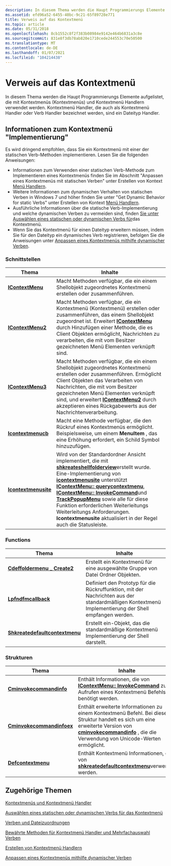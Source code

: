 ```yaml
---
description: In diesem Thema werden die Haupt Programmierungs Elemente aufgelistet, die mit Kontextmenüs (Kontextmenüs) und Kontextmenü Handlern verwendet werden. Kontextmenü Handler, die auch als Kontextmenü Handler oder Verb Handler bezeichnet werden, sind ein Dateityp Handler.
ms.assetid: efd96a52-6455-40bc-9c21-65f89728e771
title: Verweis auf das Kontextmenü
ms.topic: article
ms.date: 05/31/2018
ms.openlocfilehash: 8cb1552c8f2f383b08984e9142e464b6831a3c8e
ms.sourcegitcommit: 831e8f3db78ab820e1710cede244553c70e50500
ms.translationtype: MT
ms.contentlocale: de-DE
ms.lasthandoff: 01/07/2021
ms.locfileid: "104214438"
---
```

# <a name="shortcut-menu-reference"></a>Verweis auf das Kontextmenü

In diesem Thema werden die Haupt Programmierungs Elemente aufgelistet, die mit Kontextmenüs (Kontextmenüs) und Kontextmenü Handlern verwendet werden. Kontextmenü Handler, die auch als Kontextmenü Handler oder Verb Handler bezeichnet werden, sind ein Dateityp Handler.

## <a name="about-shortcut-menu-implemetation"></a>Informationen zum Kontextmenü "Implementierung"

Es wird dringend empfohlen, dass Sie ein Kontextmenü mit einer der statischen Verb-Methoden implementieren. Lesen Sie die folgenden Anweisungen:

-   Informationen zum Verwenden einer statischen Verb-Methode zum Implementieren eines Kontextmenüs finden Sie im Abschnitt "Anpassen eines Kontextmenüs mit statischen Verben" unter Erstellen von Kontext [Menü Handlern](context-menu-handlers.md).
-   Weitere Informationen zum dynamischen Verhalten von statischen Verben in Windows 7 und höher finden Sie unter "Get Dynamic Behavior for static Verbs" unter Erstellen von Kontext [Menü Handlern](context-menu-handlers.md).
-   Ausführliche Informationen über die statische Verb-Implementierung und welche dynamischen Verben zu vermeiden sind, finden [Sie unter Auswählen eines statischen oder dynamischen Verbs für](shortcut-choose-method.md)das Kontextmenü.
-   Wenn Sie das Kontextmenü für einen Dateityp erweitern müssen, indem Sie für den Dateityp ein dynamisches Verb registrieren, befolgen Sie die Anweisungen unter [Anpassen eines Kontextmenüs mithilfe dynamischer Verben](shortcut-menu-using-dynamic-verbs.md).

### <a name="interfaces"></a>Schnittstellen



| Thema                                        | Inhalte                                                                                                                                                                                                                                                                                                                                                                                                                                                                                                                  |
|----------------------------------------------|---------------------------------------------------------------------------------------------------------------------------------------------------------------------------------------------------------------------------------------------------------------------------------------------------------------------------------------------------------------------------------------------------------------------------------------------------------------------------------------------------------------------------|
| [**IContextMenu**](/windows/win32/api/shobjidl_core/nn-shobjidl_core-icontextmenu)         | Macht Methoden verfügbar, die ein einem Shellobjekt zugeordnetes Kontextmenü erstellen oder zusammenführen.<br/>                                                                                                                                                                                                                                                                                                                                                                                                                    |
| [**IContextMenu2**](/windows/desktop/api/shobjidl_core/nn-shobjidl_core-icontextmenu2)       | Macht Methoden verfügbar, die ein Kontextmenü (Kontextmenü) erstellen oder zusammenführen, das einem Shellobjekt zugeordnet ist. Erweitert [**IContextMenu**](/windows/win32/api/shobjidl_core/nn-shobjidl_core-icontextmenu) durch Hinzufügen einer Methode, die es Client Objekten ermöglicht, Nachrichten zu verarbeiten, die mit vom Besitzer gezeichneten Menü Elementen verknüpft sind.<br/>                                                                                                                                                                                                                                                    |
| [**IContextMenu3**](/windows/desktop/api/shobjidl_core/nn-shobjidl_core-icontextmenu3)       | Macht Methoden verfügbar, die ein einem Shellobjekt zugeordnetes Kontextmenü erstellen oder zusammenführen. Ermöglicht Client Objekten das Verarbeiten von Nachrichten, die mit vom Besitzer gezeichneten Menü Elementen verknüpft sind, und erweitert [**IContextMenu2**](/windows/desktop/api/shobjidl_core/nn-shobjidl_core-icontextmenu2) durch akzeptieren eines Rückgabewerts aus der Nachrichtenverarbeitung.<br/>                                                                                                                                                                                                                         |
| [**Icontextmenucb**](/windows/desktop/api/shobjidl_core/nn-shobjidl_core-icontextmenucb)     | Macht eine Methode verfügbar, die den Rückruf eines Kontextmenüs ermöglicht. Beispielsweise, um einem **MenuItem** , das eine Erhöhung erfordert, ein Schild Symbol hinzuzufügen.<br/>                                                                                                                                                                                                                                                                                                                                                                     |
| [**Icontextmenusite**](/windows/desktop/api/shobjidl_core/nn-shobjidl_core-icontextmenusite) | Wird von der Standardordner Ansicht implementiert, die mit [**shkreateshellfolderview**](/windows/desktop/api/shlobj_core/nf-shlobj_core-shcreateshellfolderview)erstellt wurde. Eine-Implementierung von [**icontextmenusite**](/windows/desktop/api/shobjidl_core/nn-shobjidl_core-icontextmenusite) unterstützt [**IContextMenu:: querycontextmenu**](/windows/desktop/api/shobjidl_core/nf-shobjidl_core-icontextmenu-querycontextmenu), [**IContextMenu:: InvokeCommand**](/windows/desktop/api/shobjidl_core/nf-shobjidl_core-icontextmenu-invokecommand)und [**TrackPopupMenu**](/windows/win32/api/winuser/nf-winuser-trackpopupmenu) sowie alle für diese Funktion erforderlichen Weiterleitungs Weiterleitungs Anforderungen. **Icontextmenusite** aktualisiert in der Regel auch die Statusleiste.<br/> |



 

### <a name="functions"></a>Functions



| Thema                                                            | Inhalte                                                                                                                                |
|------------------------------------------------------------------|-----------------------------------------------------------------------------------------------------------------------------------------|
| [**Cdeffoldermenu \_ Create2**](/windows/desktop/api/shlobj_core/nf-shlobj_core-cdeffoldermenu_create2)        | Erstellt ein Kontextmenü für eine ausgewählte Gruppe von Datei Ordner Objekten.<br/>                                                          |
| [**Lpfndfmcallback**](/windows/win32/api/shlobj_core/nc-shlobj_core-lpfndfmcallback)                       | Definiert den Prototyp für die Rückruffunktion, mit der Nachrichten aus der standardmäßigen Kontextmenü Implementierung der Shell empfangen werden.<br/> |
| [**Shkreatedefaultcontextmenu**](/windows/desktop/api/shlobj_core/nf-shlobj_core-shcreatedefaultcontextmenu) | Erstellt ein-Objekt, das die standardmäßige Kontextmenü Implementierung der Shell darstellt.<br/>                                           |



 

### <a name="structures"></a>Strukturen



| Thema                                                  | Inhalte                                                                                                                                                                                                   |
|--------------------------------------------------------|------------------------------------------------------------------------------------------------------------------------------------------------------------------------------------------------------------|
| [**Cminvokecommandinfo**](/windows/desktop/api/Shobjidl_core/ns-shobjidl_core-cminvokecommandinfo)     | Enthält Informationen, die von [**IContextMenu:: InvokeCommand**](/windows/desktop/api/shobjidl_core/nf-shobjidl_core-icontextmenu-invokecommand) zum Aufrufen eines Kontextmenü Befehls benötigt werden.<br/>                                                             |
| [**Cminvokecommandinfoex**](/windows/desktop/api/Shobjidl_core/ns-shobjidl_core-cminvokecommandinfoex) | Enthält erweiterte Informationen zu einem Kontextmenü Befehl. Bei dieser Struktur handelt es sich um eine erweiterte Version von [**cminvokecommandinfo**](/windows/desktop/api/Shobjidl_core/ns-shobjidl_core-cminvokecommandinfo) , die die Verwendung von Unicode-Werten ermöglicht.<br/> |
| [**Defcontextmenu**](/windows/desktop/api/shlobj_core/ns-shlobj_core-defcontextmenu)               | Enthält Kontextmenü Informationen, die von [**shkreatedefaultcontextmenu**](/windows/desktop/api/shlobj_core/nf-shlobj_core-shcreatedefaultcontextmenu)verwendet werden.<br/>                                                                                     |



 

## <a name="related-topics"></a>Zugehörige Themen

<dl> <dt>

[Kontextmenüs und Kontextmenü Handler](context-menu.md)
</dt> <dt>

[Auswählen eines statischen oder dynamischen Verbs für das Kontextmenü](shortcut-choose-method.md)
</dt> <dt>

[Verben und Dateizuordnungen](fa-verbs.md)
</dt> <dt>

[Bewährte Methoden für Kontextmenü Handler und Mehrfachauswahl Verben](verbs-best-practices.md)
</dt> <dt>

[Erstellen von Kontextmenü Handlern](context-menu-handlers.md)
</dt> <dt>

[Anpassen eines Kontextmenüs mithilfe dynamischer Verben](shortcut-menu-using-dynamic-verbs.md)
</dt> </dl>

 

 
